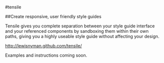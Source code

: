 #tensile


##Create responsive, user friendly style guides

Tensile gives you complete separation between your style guide interface and your referenced components by sandboxing them within their own paths, giving you a highly useable style guide without affecting your design.

http://lewisnyman.github.com/tensile/

Examples and instructions coming soon.
